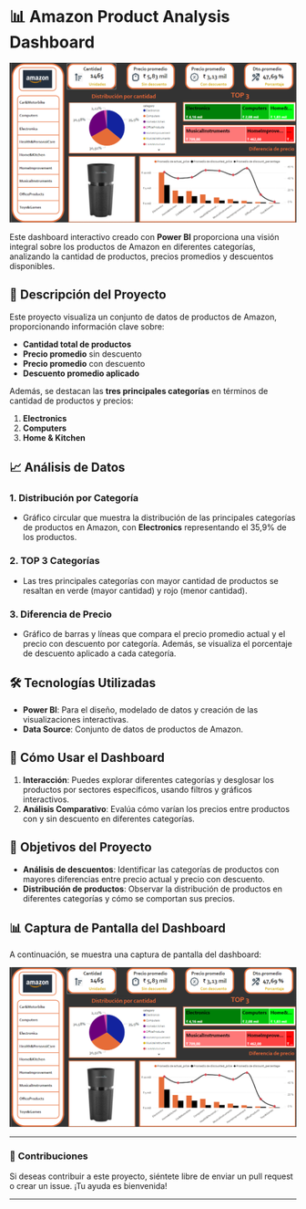 # 📊 **Amazon Product Analysis Dashboard**

![Amazon Dashboard Screenshot](pantallazo.png)

Este dashboard interactivo creado con **Power BI** proporciona una visión integral sobre los productos de Amazon en diferentes categorías, analizando la cantidad de productos, precios promedios y descuentos disponibles. 

## 🚀 **Descripción del Proyecto**

Este proyecto visualiza un conjunto de datos de productos de Amazon, proporcionando información clave sobre:

- **Cantidad total de productos**
- **Precio promedio** sin descuento
- **Precio promedio** con descuento
- **Descuento promedio aplicado**
  
Además, se destacan las **tres principales categorías** en términos de cantidad de productos y precios:

1. **Electronics**
2. **Computers**
3. **Home & Kitchen**

## 📈 **Análisis de Datos**

### 1. **Distribución por Categoría**
   - Gráfico circular que muestra la distribución de las principales categorías de productos en Amazon, con **Electronics** representando el 35,9% de los productos.

### 2. **TOP 3 Categorías**
   - Las tres principales categorías con mayor cantidad de productos se resaltan en verde (mayor cantidad) y rojo (menor cantidad).

### 3. **Diferencia de Precio**
   - Gráfico de barras y líneas que compara el precio promedio actual y el precio con descuento por categoría. Además, se visualiza el porcentaje de descuento aplicado a cada categoría.

## 🛠 **Tecnologías Utilizadas**

- **Power BI**: Para el diseño, modelado de datos y creación de las visualizaciones interactivas.
- **Data Source**: Conjunto de datos de productos de Amazon.

## 📂 **Cómo Usar el Dashboard**

1. **Interacción**: Puedes explorar diferentes categorías y desglosar los productos por sectores específicos, usando filtros y gráficos interactivos.
2. **Análisis Comparativo**: Evalúa cómo varían los precios entre productos con y sin descuento en diferentes categorías.

## 🎯 **Objetivos del Proyecto**

- **Análisis de descuentos**: Identificar las categorías de productos con mayores diferencias entre precio actual y precio con descuento.
- **Distribución de productos**: Observar la distribución de productos en diferentes categorías y cómo se comportan sus precios.

## 📊 **Captura de Pantalla del Dashboard**

A continuación, se muestra una captura de pantalla del dashboard:

![Captura del Dashboard](./pantallazo.png)

---

### 📩 **Contribuciones**

Si deseas contribuir a este proyecto, siéntete libre de enviar un pull request o crear un issue. ¡Tu ayuda es bienvenida!

---

